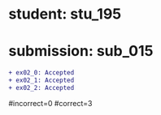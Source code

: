 # student: stu_195
# submission: sub_015

```diff
+ ex02_0: Accepted
+ ex02_1: Accepted
+ ex02_2: Accepted
```
#incorrect=0
#correct=3
